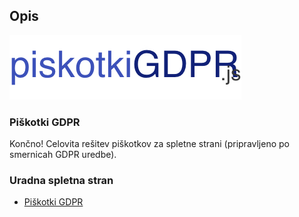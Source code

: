 ## Opis

![Piškotki GDPR](piskotki-gdpr-logo.jpg)

### Piškotki GDPR

Končno! Celovita rešitev piškotkov za spletne strani (pripravljeno po smernicah GDPR uredbe).

### Uradna spletna stran

* [Piškotki GDPR](https://piskotki-gdpr.pakt.si)
